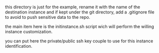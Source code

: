 this directory is just for the example, rename it with the name of the destination instance
and if kept under the git directory, add a .gitignore file to avoid to push sensitive data to the repo. 

the main item here is the initinstance.sh script wich will perform the willing instance customization.

you can put here the private/public ssh key couple to use for this instance identification.